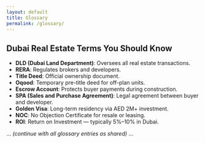 ```yaml
---
layout: default
title: Glossary
permalink: /glossary/
---
```


## Dubai Real Estate Terms You Should Know

- **DLD (Dubai Land Department)**: Oversees all real estate transactions.
- **RERA**: Regulates brokers and developers.
- **Title Deed**: Official ownership document.
- **Oqood**: Temporary pre-title deed for off-plan units.
- **Escrow Account**: Protects buyer payments during construction.
- **SPA (Sales and Purchase Agreement)**: Legal agreement between buyer and developer.
- **Golden Visa**: Long-term residency via AED 2M+ investment.
- **NOC**: No Objection Certificate for resale or leasing.
- **ROI**: Return on Investment — typically 5%–10% in Dubai.

... *(continue with all glossary entries as shared)* ...
